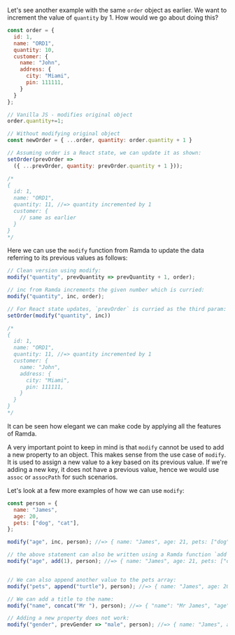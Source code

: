 Let's see another example with the same `order` object as earlier. We want to increment the value of `quantity` by 1. How would we go about doing this?

```js
const order = {
  id: 1,
  name: "ORD1",
  quantity: 10,
  customer: {
    name: "John",
    address: {
      city: "Miami",
      pin: 111111,
    }
  }
};

// Vanilla JS - modifies original object
order.quantity+=1;

// Without modifying original object
const newOrder = { ...order, quantity: order.quantity + 1 }

// Assuming order is a React state, we can update it as shown:
setOrder(prevOrder =>
  ({ ...prevOrder, quantity: prevOrder.quantity + 1 }));

/*
{
  id: 1,
  name: "ORD1",
  quantity: 11, //=> quantity incremented by 1
  customer: {
    // same as earlier
  }
}
*/
```

Here we can use the `modify` function from Ramda to update the data referring to its previous values as follows:
```js
// Clean version using modify:
modify("quantity", prevQuantity => prevQuantity + 1, order);

// inc from Ramda increments the given number which is curried:
modify("quantity", inc, order);

// For React state updates, `prevOrder` is curried as the third param:
setOrder(modify("quantity", inc))

/*
{
  id: 1,
  name: "ORD1",
  quantity: 11, //=> quantity incremented by 1
  customer: {
    name: "John",
    address: {
      city: "Miami",
      pin: 111111,
    }
  }
}
*/
```
It can be seen how elegant we can make code by applying all the features of Ramda.

A very important point to keep in mind is that `modify` cannot be used to add a new property to an object. This makes sense from the use case of `modify`. It is used to assign a new value to a key based on its previous value. If we're adding a new key, it does not have a previous value, hence we would use `assoc` or `assocPath` for such scenarios.

Let's look at a few more examples of how we can use `modify`:

```js
const person = {
  name: "James",
  age: 20,
  pets: ["dog", "cat"],
};

modify("age", inc, person); //=> { name: "James", age: 21, pets: ["dog", "cat"] }

// the above statement can also be written using a Ramda function `add` like so:
modify("age", add(1), person); //=> { name: "James", age: 21, pets: ["dog", "cat"] }


// We can also append another value to the pets array:
modify("pets", append("turtle"), person); //=> { name: "James", age: 20, pets: ["dog", "cat", "turtle"] }

// We can add a title to the name:
modify("name", concat("Mr "), person); //=> { "name": "Mr James", "age": 20, "pets": ["dog", "cat"] }

// Adding a new property does not work:
modify("gender", prevGender => "male", person); //=> { name: "James", age: 20, pets: ["dog", "cat"] } (Fails silently, no changes introduced)
```
